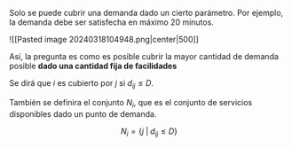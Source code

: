 
Solo se puede cubrir una demanda dado un cierto parámetro. Por ejemplo, la demanda debe ser satisfecha en máximo 20 minutos. 

![[Pasted image 20240318104948.png|center|500]] 

Así, la pregunta es como es posible cubrir la mayor cantidad de demanda posible **dado una cantidad fija de facilidades** 

Se dirá que $i$ es cubierto por $j$ si $d_{ij}\leq D$. 

También se definira el conjunto $N_i$, que es el conjunto de servicios disponibles dado un punto de demanda. 

$$N_i=\lbrace j\;\vert\;d_{ij}\leq D\rbrace$$


